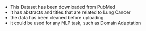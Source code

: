 - This Dataset has been downloaded from PubMed
- It has abstracts and titles that are related to Lung Cancer
- the data has been cleaned before uploading
- it could be used for any NLP task, such as Domain Adaptation